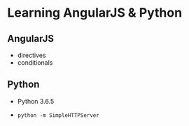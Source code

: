 # Learning AngularJS & Python

## AngularJS

- directives
- conditionals

## Python

- Python 3.6.5

- `python -m SimpleHTTPServer`
